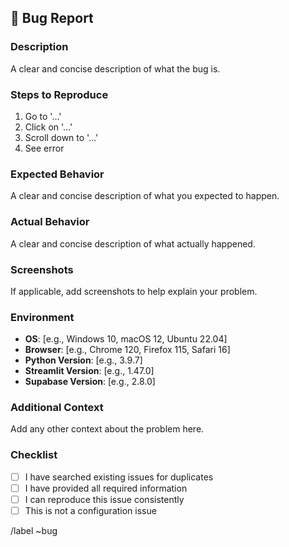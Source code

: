 ## 🐛 Bug Report

### Description
A clear and concise description of what the bug is.

### Steps to Reproduce
1. Go to '...'
2. Click on '...'
3. Scroll down to '...'
4. See error

### Expected Behavior
A clear and concise description of what you expected to happen.

### Actual Behavior
A clear and concise description of what actually happened.

### Screenshots
If applicable, add screenshots to help explain your problem.

### Environment
- **OS**: [e.g., Windows 10, macOS 12, Ubuntu 22.04]
- **Browser**: [e.g., Chrome 120, Firefox 115, Safari 16]
- **Python Version**: [e.g., 3.9.7]
- **Streamlit Version**: [e.g., 1.47.0]
- **Supabase Version**: [e.g., 2.8.0]

### Additional Context
Add any other context about the problem here.

### Checklist
- [ ] I have searched existing issues for duplicates
- [ ] I have provided all required information
- [ ] I can reproduce this issue consistently
- [ ] This is not a configuration issue

/label ~bug
